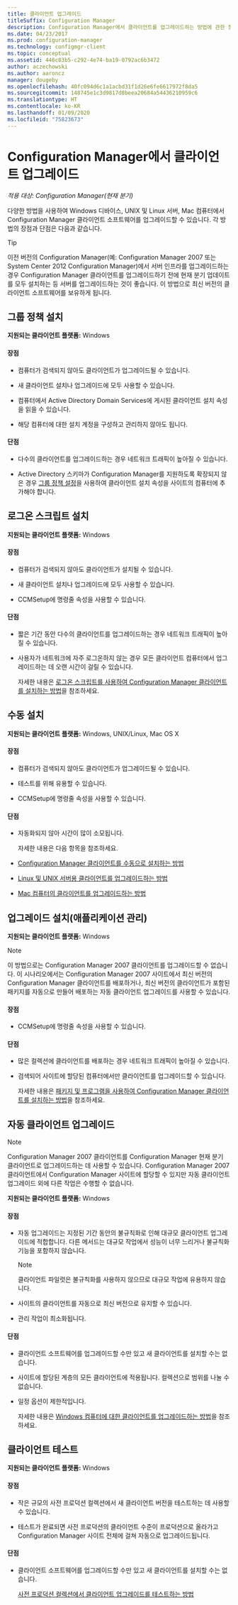 ```yaml
---
title: 클라이언트 업그레이드
titleSuffix: Configuration Manager
description: Configuration Manager에서 클라이언트를 업그레이드하는 방법에 관한 정보를 가져옵니다.
ms.date: 04/23/2017
ms.prod: configuration-manager
ms.technology: configmgr-client
ms.topic: conceptual
ms.assetid: 446c83b5-c292-4e74-ba19-0792ac6b3472
author: aczechowski
ms.author: aaroncz
manager: dougeby
ms.openlocfilehash: 40fc094d6c1a1acbd31f1d26e6fe6617972f8da5
ms.sourcegitcommit: 148745e1c3d9817d8beea20684a54436210959c6
ms.translationtype: HT
ms.contentlocale: ko-KR
ms.lasthandoff: 01/09/2020
ms.locfileid: "75823673"
---
```

# <a name="upgrade-clients-in-configuration-manager"></a>Configuration Manager에서 클라이언트 업그레이드

*적용 대상: Configuration Manager(현재 분기)*

다양한 방법을 사용하여 Windows 디바이스, UNIX 및 Linux 서버, Mac 컴퓨터에서 Configuration Manager 클라이언트 소프트웨어를 업그레이드할 수 있습니다. 각 방법의 장점과 단점은 다음과 같습니다.  

> [!TIP]  
>  이전 버전의 Configuration Manager\(예: Configuration Manager 2007 또는 System Center 2012 Configuration Manager\)에서 서버 인프라를 업그레이드하는 경우 Configuration Manager 클라이언트를 업그레이드하기 전에 현재 분기 업데이트를 모두 설치하는 등 서버를 업그레이드하는 것이 좋습니다. 이 방법으로 최신 버전의 클라이언트 소프트웨어를 보유하게 됩니다.  

## <a name="group-policy-installation"></a>그룹 정책 설치  
 **지원되는 클라이언트 플랫폼:** Windows  

#### <a name="advantages"></a>장점  

- 컴퓨터가 검색되지 않아도 클라이언트가 업그레이드될 수 있습니다.  

- 새 클라이언트 설치나 업그레이드에 모두 사용할 수 있습니다.  

- 컴퓨터에서 Active Directory Domain Services에 게시된 클라이언트 설치 속성을 읽을 수 있습니다.  

- 해당 컴퓨터에 대한 설치 계정을 구성하고 관리하지 않아도 됩니다.  

#### <a name="disadvantages"></a>단점  

- 다수의 클라이언트를 업그레이드하는 경우 네트워크 트래픽이 높아질 수 있습니다.  

- Active Directory 스키마가 Configuration Manager를 지원하도록 확장되지 않은 경우 [그룹 정책 설정](../../../../core/clients/deploy/deploy-clients-to-windows-computers.md#BKMK_ClientGP)을 사용하여 클라이언트 설치 속성을 사이트의 컴퓨터에 추가해야 합니다.  


## <a name="logon-script-installation"></a>로그온 스크립트 설치  
 **지원되는 클라이언트 플랫폼:** Windows  

#### <a name="advantages"></a>장점  

- 컴퓨터가 검색되지 않아도 클라이언트가 설치될 수 있습니다.  

- 새 클라이언트 설치나 업그레이드에 모두 사용할 수 있습니다.  

- CCMSetup에 명령줄 속성을 사용할 수 있습니다.  

#### <a name="disadvantages"></a>단점  

- 짧은 기간 동안 다수의 클라이언트를 업그레이드하는 경우 네트워크 트래픽이 높아질 수 있습니다.  

- 사용자가 네트워크에 자주 로그온하지 않는 경우 모든 클라이언트 컴퓨터에서 업그레이드하는 데 오랜 시간이 걸릴 수 있습니다.  

  자세한 내용은 [로그온 스크립트를 사용하여 Configuration Manager 클라이언트를 설치하는 방법](../../../../core/clients/deploy/deploy-clients-to-windows-computers.md#BKMK_ClientLogonScript)을 참조하세요.  

## <a name="manual-installation"></a>수동 설치  
 **지원되는 클라이언트 플랫폼:** Windows, UNIX/Linux, Mac OS X  

#### <a name="advantages"></a>장점  

- 컴퓨터가 검색되지 않아도 클라이언트가 업그레이드될 수 있습니다.  

- 테스트를 위해 유용할 수 있습니다.  

- CCMSetup에 명령줄 속성을 사용할 수 있습니다.  

#### <a name="disadvantages"></a>단점  

- 자동화되지 않아 시간이 많이 소모됩니다.  

  자세한 내용은 다음 항목을 참조하세요.  

- [Configuration Manager 클라이언트를 수동으로 설치하는 방법](../../../../core/clients/deploy/deploy-clients-to-windows-computers.md#BKMK_Manual)  

- [Linux 및 UNIX 서버용 클라이언트를 업그레이드하는 방법](../../../../core/clients/manage/upgrade/upgrade-clients-for-linux-and-unix-servers.md)  

- [Mac 컴퓨터의 클라이언트를 업그레이드하는 방법](../../../../core/clients/manage/upgrade/upgrade-clients-on-mac-computers.md)  

## <a name="upgrade-installation-application-management"></a>업그레이드 설치(애플리케이션 관리)  
 **지원되는 클라이언트 플랫폼:** Windows  

> [!NOTE]  
>  이 방법으로는 Configuration Manager 2007 클라이언트를 업그레이드할 수 없습니다. 이 시나리오에서는 Configuration Manager 2007 사이트에서 최신 버전의 Configuration Manager 클라이언트를 배포하거나, 최신 버전의 클라이언트가 포함된 패키지를 자동으로 만들어 배포하는 자동 클라이언트 업그레이드를 사용할 수 있습니다.  

#### <a name="advantages"></a>장점  

- CCMSetup에 명령줄 속성을 사용할 수 있습니다.  

#### <a name="disadvantages"></a>단점  

- 많은 컬렉션에 클라이언트를 배포하는 경우 네트워크 트래픽이 높아질 수 있습니다.  

- 검색되어 사이트에 할당된 컴퓨터에서만 클라이언트를 업그레이드할 수 있습니다.  

  자세한 내용은 [패키지 및 프로그램을 사용하여 Configuration Manager 클라이언트를 설치하는 방법](../../../../core/clients/deploy/deploy-clients-to-windows-computers.md#BKMK_ClientApp)을 참조하세요.  

## <a name="automatic-client-upgrade"></a>자동 클라이언트 업그레이드  

> [!NOTE]  
> Configuration Manager 2007 클라이언트를 Configuration Manager 현재 분기 클라이언트로 업그레이드하는 데 사용할 수 있습니다. Configuration Manager 2007 클라이언트에서 Configuration Manager 사이트에 할당할 수 있지만 자동 클라이언트 업그레이드 외에 다른 작업은 수행할 수 없습니다.  

 **지원되는 클라이언트 플랫폼:** Windows  

#### <a name="advantages"></a>장점  

- 자동 업그레이드는 지정된 기간 동안의 불규칙화로 인해 대규모 클라이언트 업그레이드에 적합합니다. 다른 메서드는 대규모 작업에서 성능이 너무 느리거나 불규칙화 기능을 포함하지 않습니다. 

    > [!Note]
    > 클라이언트 파일럿은 불규칙화를 사용하지 않으므로 대규모 작업에 유용하지 않습니다.  
- 사이트의 클라이언트를 자동으로 최신 버전으로 유지할 수 있습니다.  

- 관리 작업이 최소화됩니다.  

#### <a name="disadvantages"></a>단점  

- 클라이언트 소프트웨어를 업그레이드할 수만 있고 새 클라이언트를 설치할 수는 없습니다.  

- 사이트에 할당된 계층의 모든 클라이언트에 적용됩니다. 컬렉션으로 범위를 나눌 수 없습니다.  

- 일정 옵션이 제한적입니다.  

  자세한 내용은 [Windows 컴퓨터에 대한 클라이언트를 업그레이드하는 방법](../../../../core/clients/manage/upgrade/upgrade-clients-for-windows-computers.md)을 참조하세요.  

## <a name="client-testing"></a>클라이언트 테스트  
 **지원되는 클라이언트 플랫폼:** Windows  

#### <a name="advantages"></a>장점  

- 작은 규모의 사전 프로덕션 컬렉션에서 새 클라이언트 버전을 테스트하는 데 사용할 수 있습니다.  

- 테스트가 완료되면 사전 프로덕션의 클라이언트 수준이 프로덕션으로 올라가고 Configuration Manager 사이트 전체에 걸쳐 자동으로 업그레이드됩니다.  

#### <a name="disadvantages"></a>단점  

- 클라이언트 소프트웨어를 업그레이드할 수만 있고 새 클라이언트를 설치할 수는 없습니다.  

  [사전 프로덕션 컬렉션에서 클라이언트 업그레이드를 테스트하는 방법](../../../../core/clients/manage/upgrade/test-client-upgrades.md)  
